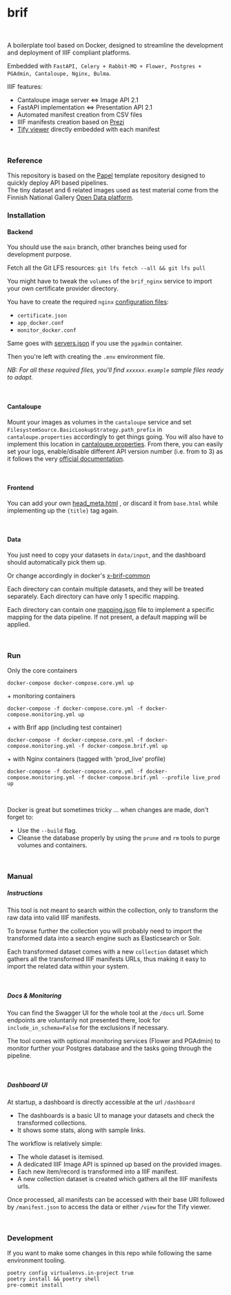 # brif
<br>

A boilerplate tool based on Docker, designed to streamline the development and deployment of IIIF compliant platforms.

Embedded with `FastAPI, Celery + Rabbit-MQ + Flower, Postgres + PGAdmin, Cantaloupe, Nginx, Bulma`.

IIIF features:
- Cantaloupe image server <=> Image API 2.1
- FastAPI implementation <=> Presentation API 2.1
- Automated manifest creation from CSV files
- IIIF manifests creation based on [Prezi](https://github.com/iiif-prezi/iiif-prezi)
- [Tify viewer](https://github.com/tify-iiif-viewer/tify) directly embedded with each manifest

<br>

### Reference
This repository is based on the [Papel](https://github.com/pierrz/papel) template repository designed to quickly deploy API based pipelines. 
<br>
The tiny dataset and 6 related images used as test material come from the Finnish National Gallery [Open Data platform](https://www.kansallisgalleria.fi/en/api-sovelluskehittajille).

### Installation
#### Backend
You should use the `main` branch, other branches being used for development purpose.

Fetch all the Git LFS resources: `git lfs fetch --all && git lfs pull`

You might have to tweak the `volumes` of the `brif_nginx` service to import your own certificate provider directory.

You have to create the required `nginx` [configuration files](setup/nginx):
- `certificate.json`
- `app_docker.conf`
- `monitor_docker.conf`

Same goes with [servers.json](setup/pgadmin/servers.json.example) if you use the `pgadmin` container.

Then you're left with creating the `.env` environment file.

*NB: For all these required files, you'll find `xxxxxx.example` sample files ready to adapt.*

<br>

#### Cantaloupe
Mount your images as volumes in the `cantaloupe` service and set `FilesystemSource.BasicLookupStrategy.path_prefix` in `cantaloupe.properties` accordingly to get things going.
You will also have to implement this location in [cantaloupe.properties](setup/cantaloupe/cantaloupe.properties.example).
From there, you can easily set your logs, enable/disable different API version number (i.e. from to 3) as it follows the very [official documentation](https://cantaloupe-project.github.io/).

<br>

#### Frontend
You can add your own  [head_meta.html](app/templates/html/head_meta.html.example) , or discard it from `base.html` while implementing up the `{title}` tag again.

<br>

#### Data
You just need to copy your datasets in `data/input`, and the dashboard should automatically pick them up. 

Or change accordingly in docker's [x-brif-common](docker-compose.brif.yml) 

Each directory can contain multiple datasets, and they will be treated separately. Each directory can have only 1 specific mapping.

Each directory can contain one [mapping.json](app/src/mappings/default_mapping_csv.json) file to implement a specific mapping for the data pipeline. If not present, a default mapping will be applied.

<br>

### Run
Only the core containers
```
docker-compose docker-compose.core.yml up
```

\+ monitoring containers
```
docker-compose -f docker-compose.core.yml -f docker-compose.monitoring.yml up
```

\+ with Brif app (including test container)
```
docker-compose -f docker-compose.core.yml -f docker-compose.monitoring.yml -f docker-compose.brif.yml up
```

\+ with Nginx containers (tagged with 'prod_live' profile)
```
docker-compose -f docker-compose.core.yml -f docker-compose.monitoring.yml -f docker-compose.brif.yml --profile live_prod up
```
<br>

Docker is great but sometimes tricky ... when changes are made, don't forget to:
- Use the `--build` flag.
- Cleanse the database properly by using the `prune` and `rm` tools to purge volumes and containers.

<br>

### Manual

##### Instructions

This tool is not meant to search within the collection, only to transform the raw data into valid IIIF manifests.

To browse further the collection you will probably need to import the transformed data into a search engine such as Elasticsearch or Solr.

Each transformed dataset comes with a new `collection` dataset which gathers all the transformed IIIF manifests URLs, thus making it easy to import the related data within your system.

<br>

##### Docs & Monitoring
You can find the Swagger UI for the whole tool at the `/docs` url. Some endpoints are voluntarily not presented there, look for `include_in_schema=False` for the exclusions if necessary.

The tool comes with optional monitoring services (Flower and PGAdmin) to monitor further your Postgres database and the tasks going through the pipeline.

<br>

##### Dashboard UI

At startup, a dashboard is directly accessible at the url `/dashboard`
- The dashboards is a basic UI to manage your datasets and check the transformed collections. 
- It shows some stats, along with sample links.

The workflow is relatively simple:
- The whole dataset is itemised.
- A dedicated IIIF Image API is spinned up based on the provided images.
- Each new item/record is transformed into a IIIF manifest.
- A new collection dataset is created which gathers all the IIIF manifests urls.

Once processed, all manifests can be accessed with their base URI followed by `/manifest.json` to access the data or either `/view` for the Tify viewer.

<br>

### Development
If you want to make some changes in this repo while following the same environment tooling.
```
poetry config virtualenvs.in-project true
poetry install && poetry shell
pre-commit install
```
